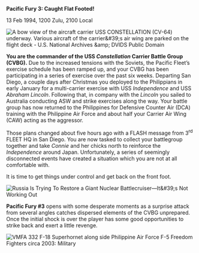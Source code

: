 **Pacific Fury 3: Caught Flat Footed\!**

13 Feb 1994, 1200 Zulu, 2100 Local

![A bow view of the aircraft carrier USS CONSTELLATION (CV-64) underway.
Various aircraft of the carrier&\#39;s air wing are parked on the flight
deck - U.S. National Archives \&amp; DVIDS Public
Domain](/assets/images/aar/pf/pf3/image1.jpeg)

**You are the commander of the USS *Constellation* Carrier Battle Group
(CVBG).** Due to the increased tensions with the Soviets, the Pacific
Fleet’s exercise schedule has been ramped up, and your CVBG has been
participating in a series of exercise over the past six weeks. Departing
San Diego, a couple days after Christmas you deployed to the Philippians
in early January for a multi-carrier exercise with USS *Independence*
and USS *Abraham Lincoln*. Following that, in company with the *Lincoln*
you sailed to Australia conducting ASW and strike exercises along the
way. Your battle group has now returned to the Philippines for Defensive
Counter Air (DCA) training with the Philippine Air Force and about half
your Carrier Air Wing (CAW) acting as the aggressor.

Those plans changed about five hours ago with a FLASH message from
3<sup>rd</sup> FLEET HQ in San Diego. You are now tasked to collect your
battlegroup together and take *Connie* and her chicks north to reinforce
the *Independence* around Japan. Unfortunately, a series of seemingly
disconnected events have created a situation which you are not at all
comfortable with.

It is time to get things under control and get back on the front foot.

![Russia Is Trying To Restore a Giant Nuclear Battlecruiser—It&\#39;s
Not Working Out](/assets/images/aar/pf/pf3/image2.jpeg)

**<span class="underline">Pacific Fury \#3</span>** opens with some
desperate moments as a surprise attack from several angles catches
dispersed elements of the CVBG unprepared. Once the initial shock is
over the player has some good opportunities to strike back and exert a
little revenge.

![VMFA 332 F-18 Superhornet along side Philippine Air Force F-5 Freedom
Fighters circa 2003:
Military](/assets/images/aar/pf/pf3/image3.jpeg)
